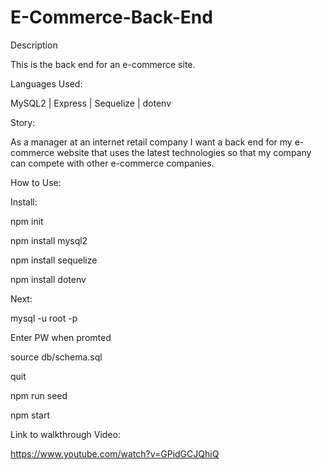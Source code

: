 # E-Commerce-Back-End

Description

This is the back end for an e-commerce site. 

Languages Used: 

 MySQL2 | Express | Sequelize | dotenv

 Story: 

As a manager at an internet retail company
I want a back end for my e-commerce website that uses the latest technologies so that my company can compete with other e-commerce companies.

How to Use: 

Install: 

npm init

npm install mysql2

npm install sequelize

npm install dotenv

Next: 

mysql -u root -p

Enter PW when promted

source db/schema.sql

quit

npm run seed

npm start

Link to walkthrough Video:

https://www.youtube.com/watch?v=GPidGCJQhiQ

